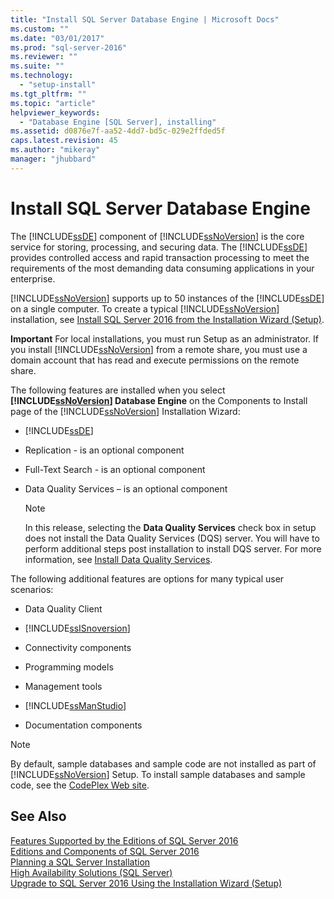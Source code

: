 ```yaml
---
title: "Install SQL Server Database Engine | Microsoft Docs"
ms.custom: ""
ms.date: "03/01/2017"
ms.prod: "sql-server-2016"
ms.reviewer: ""
ms.suite: ""
ms.technology: 
  - "setup-install"
ms.tgt_pltfrm: ""
ms.topic: "article"
helpviewer_keywords: 
  - "Database Engine [SQL Server], installing"
ms.assetid: d0876e7f-aa52-4dd7-bd5c-029e2ffded5f
caps.latest.revision: 45
ms.author: "mikeray"
manager: "jhubbard"
---
```

# Install SQL Server Database Engine
  The [!INCLUDE[ssDE](../../../analysis-services/instances/install/windows/includes/ssde-md.md)] component of [!INCLUDE[ssNoVersion](../../../advanced-analytics/r-services/includes/ssnoversion-md.md)] is the core service for storing, processing, and securing data. The [!INCLUDE[ssDE](../../../analysis-services/instances/install/windows/includes/ssde-md.md)] provides controlled access and rapid transaction processing to meet the requirements of the most demanding data consuming applications in your enterprise.  
  
 [!INCLUDE[ssNoVersion](../../../advanced-analytics/r-services/includes/ssnoversion-md.md)] supports up to 50 instances of the [!INCLUDE[ssDE](../../../analysis-services/instances/install/windows/includes/ssde-md.md)] on a single computer. To create a typical [!INCLUDE[ssNoVersion](../../../advanced-analytics/r-services/includes/ssnoversion-md.md)] installation, see [Install SQL Server 2016 from the Installation Wizard &#40;Setup&#41;](../Topic/Install%20SQL%20Server%202016%20from%20the%20Installation%20Wizard%20\(Setup\).md).  
  
 **Important** For local installations, you must run Setup as an administrator. If you install [!INCLUDE[ssNoVersion](../../../advanced-analytics/r-services/includes/ssnoversion-md.md)] from a remote share, you must use a domain account that has read and execute permissions on the remote share.  
  
 The following features are installed when you select **[!INCLUDE[ssNoVersion](../../../advanced-analytics/r-services/includes/ssnoversion-md.md)] Database Engine** on the Components to Install page of the [!INCLUDE[ssNoVersion](../../../advanced-analytics/r-services/includes/ssnoversion-md.md)] Installation Wizard:  
  
-   [!INCLUDE[ssDE](../../../analysis-services/instances/install/windows/includes/ssde-md.md)]  
  
-   Replication - is an optional component  
  
-   Full-Text Search - is an optional component  
  
-   Data Quality Services – is an optional component  
  
    > [!NOTE]  
    >  In this release, selecting the **Data Quality Services** check box in setup does not install the Data Quality Services (DQS) server. You will have to perform additional steps post installation to install DQS server. For more information, see [Install Data Quality Services](../../../data-quality-services/install/windows/install-data-quality-services.md).  
  
 The following additional features are options for many typical user scenarios:  
  
-   Data Quality Client  
  
-   [!INCLUDE[ssISnoversion](../../../advanced-analytics/r-services/includes/ssisnoversion-md.md)]  
  
-   Connectivity components  
  
-   Programming models  
  
-   Management tools  
  
-   [!INCLUDE[ssManStudio](../../../advanced-analytics/r-services/includes/ssmanstudio-md.md)]  
  
-   Documentation components  
  
> [!NOTE]  
>  By default, sample databases and sample code are not installed as part of [!INCLUDE[ssNoVersion](../../../advanced-analytics/r-services/includes/ssnoversion-md.md)] Setup. To install sample databases and sample code, see the [CodePlex Web site](http://go.microsoft.com/fwlink/?LinkId=87843).  
  
## See Also  
 [Features Supported by the Editions of SQL Server 2016](../Topic/Features%20Supported%20by%20the%20Editions%20of%20SQL%20Server%202016.md)   
 [Editions and Components of SQL Server 2016](../../../sql-server/editions-and-components-of-sql-server-2016.md)   
 [Planning a SQL Server Installation](../../../sql-server/install/planning-a-sql-server-installation.md)   
 [High Availability Solutions &#40;SQL Server&#41;](../../../sql-server/failover-clusters/high-availability-solutions-sql-server.md)   
 [Upgrade to SQL Server 2016 Using the Installation Wizard &#40;Setup&#41;](../Topic/Upgrade%20to%20SQL%20Server%202016%20Using%20the%20Installation%20Wizard%20\(Setup\).md)  
  
  